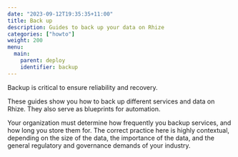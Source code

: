 ```yaml
---
date: "2023-09-12T19:35:35+11:00"
title: Back up
description: Guides to back up your data on Rhize
categories: ["howto"]
weight: 200
menu:
  main:
    parent: deploy
    identifier: backup
---
```


Backup is critical to ensure reliability and recovery.

These guides show you how to back up different services and data on Rhize.
They also serve as blueprints for automation.

Your organization must determine how frequently you backup services, and how long you store them for.
The correct practice here is highly contextual,
depending on the size of the data, the importance of the data, and the general regulatory and governance demands of your industry.


